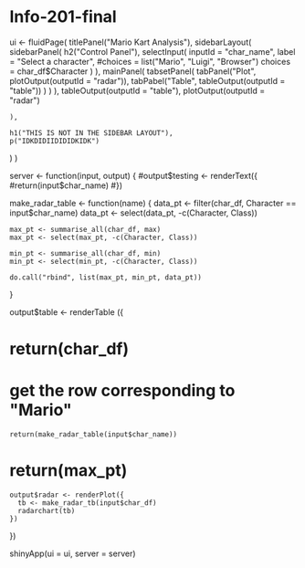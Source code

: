 # Info-201-final
ui <- fluidPage(
  titlePanel("Mario Kart Analysis"),
  sidebarLayout(
    sidebarPanel(
      h2("Control Panel"),
      selectInput(
        inputId = "char_name",
        label = "Select a character",
        #choices = list("Mario", "Luigi", "Browser")
        choices = char_df$Character
      )
    ),
    mainPanel(
      tabsetPanel(
        tabPanel("Plot", plotOutput(outputId = "radar")),
        tabPabel("Table", tableOutput(outputId = "table"))
      )
    )
  ),
    tableOutput(outputId = "table"),
    plotOutput(outputId = "radar")
      
    ),
    
    h1("THIS IS NOT IN THE SIDEBAR LAYOUT"),
    p("IDKDIDIIDIDIDKIDK")
  )
)

server <- function(input, output) {
  #output$testing <- renderText({
    #return(input$char_name)
  #})
  
  make_radar_table <- function(name) {
    data_pt <- filter(char_df, Character == input$char_name)
    data_pt <- select(data_pt, -c(Character, Class))
    
    max_pt <- summarise_all(char_df, max)
    max_pt <- select(max_pt, -c(Character, Class))
    
    min_pt <- summarise_all(char_df, min)
    min_pt <- select(min_pt, -c(Character, Class))
    
    do.call("rbind", list(max_pt, min_pt, data_pt))
  }
  
   output$table <- renderTable ({
  # return(char_df)
  # get the row corresponding to "Mario"
    
    return(make_radar_table(input$char_name))
    
   # return(max_pt)
    output$radar <- renderPlot({
      tb <- make_radar_tb(input$char_df)
      radarchart(tb)
    })
  
  })

  shinyApp(ui = ui, server = server)
